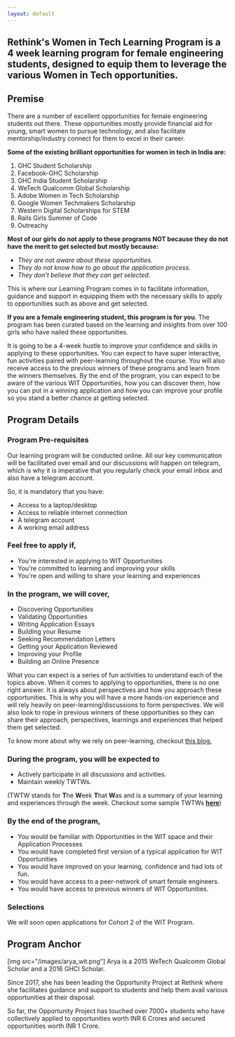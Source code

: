 ```yaml
---
layout: default
---
```


## Rethink's Women in Tech Learning Program is a 4 week learning program for female engineering students, designed to equip them to leverage the various Women in Tech opportunities.

## Premise

There are a number of excellent opportunities for female engineering students out there. These opportunities mostly provide financial aid for young, smart women to pursue technology, and also facilitate mentorship/industry connect for them to excel in their career.

**Some of the existing brilliant opportunities for women in tech in India are:**

1.  GHC Student Scholarship
2.  Facebook-GHC Scholarship
3.  GHC India Student Scholarship
4.  WeTech Qualcomm Global Scholarship
5.  Adobe Women in Tech Scholarship
6.  Google Women Techmakers Scholarship
7.  Western Digital Scholarships for STEM
8.  Rails Girls Summer of Code
9.  Outreachy

**Most of our girls do not apply to these programs NOT because they do not have the merit to get selected but mostly because:**

-   _They are not aware about these opportunities._
-   _They do not know how to go about the application process._
-   _They don't believe that they can get selected._

This is where our Learning Program comes in to facilitate information, guidance and support in equipping them with the necessary skills to apply to opportunities such as above and get selected.

**If you are a female engineering student, this program is for you**. The program has been curated based on the learning and insights from over 100 girls who have nailed these opportunities.

It is going to be a 4-week hustle to improve your confidence and skills in applying to these opportunities. You can expect to have super interactive, fun activities paired with peer-learning throughout the course. You will also receive access to the previous winners of these programs and learn from the winners themselves. By the end of the program, you can expect to be aware of the various WIT Opportunities, how you can discover them, how you can put in a winning application and how you can improve your profile so you stand a better chance at getting selected.


## Program Details

### Program Pre-requisites

Our learning program will be conducted online. All our key communication will be facilitated over email and our discussions will happen on telegram, which is why it is imperative that you regularly check your email inbox and also have a telegram account.

So, it is mandatory that you have:

-   Access to a laptop/desktop
-   Access to reliable internet connection
-   A telegram account
-   A working email address

  

### Feel free to apply if,

-   You're interested in applying to WIT Opportunities
-   You're committed to learning and improving your skills
-   You're open and willing to share your learning and experiences

  

### In the program, we will cover,

-   Discovering Opportunities
-   Validating Opportunities
-   Writing Application Essays
-   Building your Resume
-   Seeking Recommendation Letters
-   Getting your Application Reviewed
-   Improving your Profile
-   Building an Online Presence

What you can expect is a series of fun activities to understand each of the topics above. When it comes to applying to opportunities, there is no one right answer. It is always about perspectives and how you approach these opportunities. This is why you will have a more hands-on experience and will rely heavily on peer-learning/discussions to form perspectives. We will also look to rope in previous winners of these opportunities so they can share their approach, perspectives, learnings and experiences that helped them get selected.

To know more about why we rely on peer-learning, checkout [this blog.](https://www.google.com/url?q=https%3A%2F%2Fblog.rethinkfoundation.in%2Frethinks-learning-community-d712bfa52243&sa=D&sntz=1&usg=AFQjCNEuJB3XQT4ydEO7CD5p9tQAbSenBQ) 

### During the program, you will be expected to

-   Actively participate in all discussions and activities.
-   Maintain weekly TWTWs.

(TWTW stands for **T**he **W**eek **T**hat **W**as and is a summary of your learning and experiences through the week. Checkout some sample TWTWs [**here**](https://www.google.com/url?q=https%3A%2F%2Fmedium.com%2Fsearch%3Fq%3DTWTW&sa=D&sntz=1&usg=AFQjCNGVbnxoKNsA1aWlfhe-tJJjU6H8-A))

  

### By the end of the program,

-   You would be familiar with Opportunities in the WIT space and their Application Processes
-   You would have completed first version of a typical application for WIT Opportunities
-   You would have improved on your learning, confidence and had lots of fun.
-   You would have access to a peer-network of smart female engineers.
-   You would have access to previous winners of WIT Opportunities.

### Selections
We will soon open applications for Cohort 2 of the WIT Program.

## Program Anchor
[img src="/images/arya_wit.png"]
Arya is a 2015 WeTech Qualcomm Global Scholar and a 2016 GHCI Scholar.

Since 2017, she has been leading the Opportunity Project at Rethink where she facilitates guidance and support to students and help them avail various opportunities at their disposal.

So far, the Opportunity Project has touched over 7000+ students who have collectively applied to opportunities worth INR 6 Crores and secured opportunities worth INR 1 Crore.

